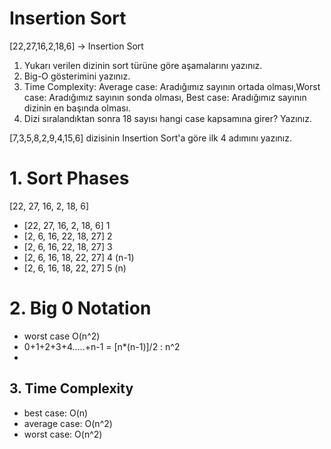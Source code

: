 # Insertion Sort

[22,27,16,2,18,6] -> Insertion Sort

1. Yukarı verilen dizinin sort türüne göre aşamalarını yazınız.
2. Big-O gösterimini yazınız.
3. Time Complexity: Average case: Aradığımız sayının ortada olması,Worst case: Aradığımız sayının sonda olması, Best case: Aradığımız sayının dizinin en başında olması.
4. Dizi sıralandıktan sonra 18 sayısı hangi case kapsamına girer? Yazınız.

[7,3,5,8,2,9,4,15,6] dizisinin Insertion Sort'a göre ilk 4 adımını yazınız.

# 1. Sort Phases

[22, 27, 16, 2, 18, 6]

- [22, 27, 16, 2, 18, 6] 1
- [2, 6, 16, 22, 18, 27] 2
- [2, 6, 16, 22, 18, 27] 3
- [2, 6, 16, 18, 22, 27] 4 (n-1)
- [2, 6, 16, 18, 22, 27] 5 (n)

# 2. Big 0 Notation

- worst case  O(n^2)
- 0+1+2+3+4…..+n-1 = [n*(n-1)]/2 : n^2
- 
## 3. Time Complexity

- best case: O(n)
- average case: O(n^2)
- worst case: O(n^2)
